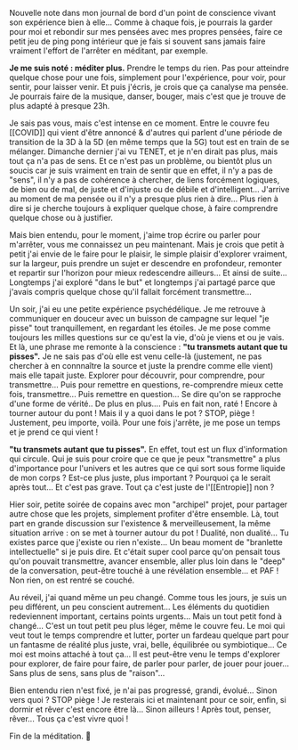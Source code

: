 Nouvelle note dans mon journal de bord d'un point de conscience vivant son expérience bien à elle... Comme à chaque fois, je pourrais la garder pour moi et rebondir sur mes pensées avec mes propres pensées, faire ce petit jeu de ping pong intérieur que je fais si souvent sans jamais faire vraiment l'effort de l'arrêter en méditant, par exemple.

**Je me suis noté : méditer plus.** Prendre le temps du rien. Pas pour atteindre quelque chose pour une fois, simplement pour l'expérience, pour voir, pour sentir, pour laisser venir. Et puis j'écris, je crois que ça canalyse ma pensée. Je pourrais faire de la musique, danser, bouger, mais c'est que je trouve de plus adapté à presque 23h.

Je sais pas vous, mais c'est intense en ce moment. Entre le couvre feu [[COVID]] qui vient d'être annoncé & d'autres qui parlent d'une période de transition de la 3D à la 5D (en même temps que la 5G) tout est en train de se mélanger. Dimanche dernier j'ai vu TENET, et je n'en dirait pas plus, mais tout ça n'a pas de sens. Et ce n'est pas un problème, ou bientôt plus un soucis car je suis vraiment en train de sentir que en effet, il n'y a pas de "sens", il n'y a pas de cohérence à chercher, de liens forcément logiques, de bien ou de mal, de juste et d'injuste ou de débile et d'intelligent... J'arrive au moment de ma pensée ou il n'y a presque plus rien à dire... Plus rien à dire si je cherche toujours à expliquer quelque chose, à faire comprendre quelque chose ou à justifier.

Mais bien entendu, pour le moment, j'aime trop écrire ou parler pour m'arrêter, vous me connaissez un peu maintenant. Mais je crois que petit à petit j'ai envie de le faire pour le plaisir, le simple plaisir d'explorer vraiment, sur la largeur, puis prendre un sujet er descendre en profondeur, remonter et repartir sur l'horizon pour mieux redescendre ailleurs... Et ainsi de suite...
Longtemps j'ai exploré "dans le but" et longtemps j'ai partagé parce que j'avais compris quelque chose qu'il fallait forcément transmettre...

Un soir, j'ai eu une petite expérience psychédélique. Je me retrouve à communiquer en douceur avec un buisson de campagne sur lequel "je pisse" tout tranquillement, en regardant les étoiles. Je me pose comme toujours les milles questions sur ce qu'est la vie, d'où je viens et ou je vais. Et là, une phrase me remonte à la conscience : **"tu transmets autant que tu pisses".**
Je ne sais pas d'où elle est venu celle-là (justement, ne pas chercher à en connnaître la source et juste la prendre comme elle vient) mais elle tapait juste. Explorer pour découvrir, pour comprendre, pour transmettre... Puis pour remettre en questions, re-comprendre mieux cette fois, transmettre... Puis remettre en question... Se dire qu'on se rapproche d'une forme de vérité.. De plus en plus.... Puis en fait non, raté ! Encore à tourner autour du pont !
Mais il y a quoi dans le pot ? STOP, piège ! Justement, peu importe, voilà. Pour une fois j'arrête, je me pose un temps et je prend ce qui vient !

**"tu transmets autant que tu pisses".**
En effet, tout est un flux d'information qui circule. Qui je suis pour croire que ce que je peux "transmettre" a plus d'importance pour l'univers et les autres que ce qui sort sous forme liquide de mon corps ? Est-ce plus juste, plus important ? Pourquoi ça le serait après tout... Et c'est pas grave. Tout ça c'est juste de l'[[Entropie]] non ?

Hier soir, petite soirée de copains avec mon "archipel" projet, pour partager autre chose que les projets, simplement profiter d'être ensemble. Là, tout part en grande discussion sur l'existence & merveilleusement, la même situation arrive : on se met à tourner autour du pot ! Dualité, non dualité... Tu existes parce que j'existe ou rien n'existe... Un beau moment de "branlette intellectuelle" si je puis dire. Et c'était super cool parce qu'on pensait tous qu'on pouvait transmettre, avancer ensemble, aller plus loin dans le "deep" de la conversation, peut-être touché à une révélation ensemble... et PAF ! Non rien, on est rentré se couché.

Au réveil, j'ai quand même un peu changé. Comme tous les jours, je suis un peu différent, un peu conscient autrement... Les éléments du quotidien redeviennent important, certains points urgents... Mais un tout petit fond à changé... C'est un tout petit peu plus léger, même le couvre feu. Le moi qui veut tout le temps comprendre et lutter, porter un fardeau quelque part pour un fantasme de réalité plus juste, vrai, belle, équilibrée ou symbiotique... Ce moi est moins attaché à tout ça... Il est peut-être venu le temps d'explorer pour explorer, de faire pour faire, de parler pour parler, de jouer pour jouer... Sans plus de sens, sans plus de "raison"...

Bien entendu rien n'est fixé, je n'ai pas progressé, grandi, évolué... Sinon vers quoi ? STOP piège ! Je resterais ici et maintenant pour ce soir, enfin, si dormir et rêver c'est encore être là... Sinon ailleurs ! Après tout, penser, rêver... Tous ça c'est vivre quoi !

Fin de la méditation.
💋